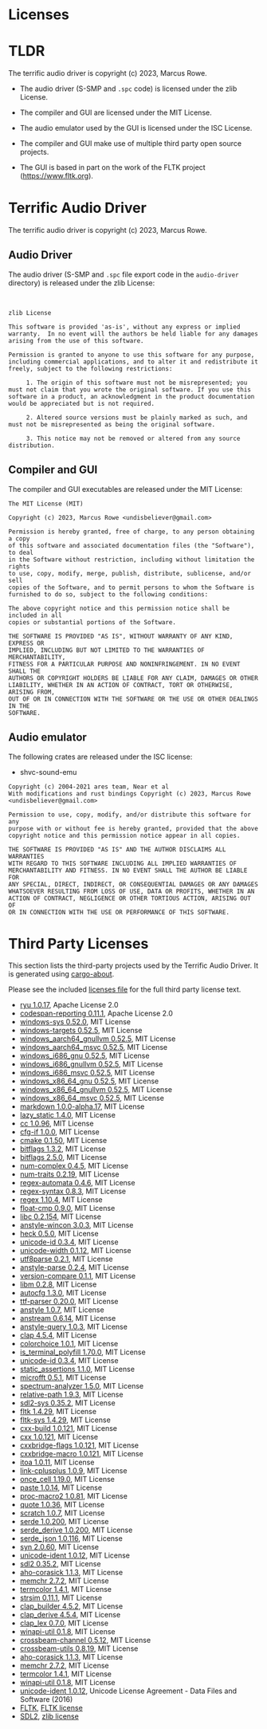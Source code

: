 Licenses
========


TLDR
====

The terrific audio driver is copyright (c) 2023, Marcus Rowe.

 * The audio driver (S-SMP and `.spc` code) is licensed under the zlib License.
 * The compiler and GUI are licensed under the MIT License.
 * The audio emulator used by the GUI is licensed under the ISC License.

 * The compiler and GUI make use of multiple third party open source projects.
 * The GUI is based in part on the work of the FLTK project (https://www.fltk.org).


Terrific Audio Driver
=====================

The terrific audio driver is copyright (c) 2023, Marcus Rowe.


Audio Driver
------------
The audio driver (S-SMP and `.spc` file export code in the `audio-driver` directory) is released under the zlib License:

<br/>

```
zlib License

This software is provided 'as-is', without any express or implied warranty.  In no event will the authors be held liable for any damages arising from the use of this software.

Permission is granted to anyone to use this software for any purpose, including commercial applications, and to alter it and redistribute it freely, subject to the following restrictions:

     1. The origin of this software must not be misrepresented; you must not claim that you wrote the original software. If you use this software in a product, an acknowledgment in the product documentation would be appreciated but is not required.

     2. Altered source versions must be plainly marked as such, and must not be misrepresented as being the original software.

     3. This notice may not be removed or altered from any source distribution.
```


Compiler and GUI
----------------

The compiler and GUI executables are released under the MIT License:

```
The MIT License (MIT)

Copyright (c) 2023, Marcus Rowe <undisbeliever@gmail.com>

Permission is hereby granted, free of charge, to any person obtaining a copy
of this software and associated documentation files (the "Software"), to deal
in the Software without restriction, including without limitation the rights
to use, copy, modify, merge, publish, distribute, sublicense, and/or sell
copies of the Software, and to permit persons to whom the Software is
furnished to do so, subject to the following conditions:

The above copyright notice and this permission notice shall be included in all
copies or substantial portions of the Software.

THE SOFTWARE IS PROVIDED "AS IS", WITHOUT WARRANTY OF ANY KIND, EXPRESS OR
IMPLIED, INCLUDING BUT NOT LIMITED TO THE WARRANTIES OF MERCHANTABILITY,
FITNESS FOR A PARTICULAR PURPOSE AND NONINFRINGEMENT. IN NO EVENT SHALL THE
AUTHORS OR COPYRIGHT HOLDERS BE LIABLE FOR ANY CLAIM, DAMAGES OR OTHER
LIABILITY, WHETHER IN AN ACTION OF CONTRACT, TORT OR OTHERWISE, ARISING FROM,
OUT OF OR IN CONNECTION WITH THE SOFTWARE OR THE USE OR OTHER DEALINGS IN THE
SOFTWARE.
```


Audio emulator
--------------

The following crates are released under the ISC license:
 * shvc-sound-emu


```
Copyright (c) 2004-2021 ares team, Near et al
With modifications and rust bindings Copyright (c) 2023, Marcus Rowe <undisbeliever@gmail.com>

Permission to use, copy, modify, and/or distribute this software for any
purpose with or without fee is hereby granted, provided that the above
copyright notice and this permission notice appear in all copies.

THE SOFTWARE IS PROVIDED "AS IS" AND THE AUTHOR DISCLAIMS ALL WARRANTIES
WITH REGARD TO THIS SOFTWARE INCLUDING ALL IMPLIED WARRANTIES OF
MERCHANTABILITY AND FITNESS. IN NO EVENT SHALL THE AUTHOR BE LIABLE FOR
ANY SPECIAL, DIRECT, INDIRECT, OR CONSEQUENTIAL DAMAGES OR ANY DAMAGES
WHATSOEVER RESULTING FROM LOSS OF USE, DATA OR PROFITS, WHETHER IN AN
ACTION OF CONTRACT, NEGLIGENCE OR OTHER TORTIOUS ACTION, ARISING OUT OF
OR IN CONNECTION WITH THE USE OR PERFORMANCE OF THIS SOFTWARE.
```


Third Party Licenses
====================
This section lists the third-party projects used by the Terrific Audio Driver.
It is generated using [cargo-about](https://embarkstudios.github.io/cargo-about/).

Please see the included [licenses file](licenses.md) for the full third party license text.

  * [ryu 1.0.17](https://github.com/dtolnay/ryu), Apache License 2.0
  * [codespan-reporting 0.11.1](https://github.com/brendanzab/codespan), Apache License 2.0
  * [windows-sys 0.52.0](https://github.com/microsoft/windows-rs), MIT License
  * [windows-targets 0.52.5](https://github.com/microsoft/windows-rs), MIT License
  * [windows_aarch64_gnullvm 0.52.5](https://github.com/microsoft/windows-rs), MIT License
  * [windows_aarch64_msvc 0.52.5](https://github.com/microsoft/windows-rs), MIT License
  * [windows_i686_gnu 0.52.5](https://github.com/microsoft/windows-rs), MIT License
  * [windows_i686_gnullvm 0.52.5](https://github.com/microsoft/windows-rs), MIT License
  * [windows_i686_msvc 0.52.5](https://github.com/microsoft/windows-rs), MIT License
  * [windows_x86_64_gnu 0.52.5](https://github.com/microsoft/windows-rs), MIT License
  * [windows_x86_64_gnullvm 0.52.5](https://github.com/microsoft/windows-rs), MIT License
  * [windows_x86_64_msvc 0.52.5](https://github.com/microsoft/windows-rs), MIT License
  * [markdown 1.0.0-alpha.17](https://github.com/wooorm/markdown-rs), MIT License
  * [lazy_static 1.4.0](https://github.com/rust-lang-nursery/lazy-static.rs), MIT License
  * [cc 1.0.96](https://github.com/rust-lang/cc-rs), MIT License
  * [cfg-if 1.0.0](https://github.com/alexcrichton/cfg-if), MIT License
  * [cmake 0.1.50](https://github.com/rust-lang/cmake-rs), MIT License
  * [bitflags 1.3.2](https://github.com/bitflags/bitflags), MIT License
  * [bitflags 2.5.0](https://github.com/bitflags/bitflags), MIT License
  * [num-complex 0.4.5](https://github.com/rust-num/num-complex), MIT License
  * [num-traits 0.2.19](https://github.com/rust-num/num-traits), MIT License
  * [regex-automata 0.4.6](https://github.com/rust-lang/regex/tree/master/regex-automata), MIT License
  * [regex-syntax 0.8.3](https://github.com/rust-lang/regex/tree/master/regex-syntax), MIT License
  * [regex 1.10.4](https://github.com/rust-lang/regex), MIT License
  * [float-cmp 0.9.0](https://github.com/mikedilger/float-cmp), MIT License
  * [libc 0.2.154](https://github.com/rust-lang/libc), MIT License
  * [anstyle-wincon 3.0.3](https://github.com/rust-cli/anstyle.git), MIT License
  * [heck 0.5.0](https://github.com/withoutboats/heck), MIT License
  * [unicode-id 0.3.4](https://github.com/Boshen/unicode-id), MIT License
  * [unicode-width 0.1.12](https://github.com/unicode-rs/unicode-width), MIT License
  * [utf8parse 0.2.1](https://github.com/alacritty/vte), MIT License
  * [anstyle-parse 0.2.4](https://github.com/rust-cli/anstyle.git), MIT License
  * [version-compare 0.1.1](https://gitlab.com/timvisee/version-compare), MIT License
  * [libm 0.2.8](https://github.com/rust-lang/libm), MIT License
  * [autocfg 1.3.0](https://github.com/cuviper/autocfg), MIT License
  * [ttf-parser 0.20.0](https://github.com/RazrFalcon/ttf-parser), MIT License
  * [anstyle 1.0.7](https://github.com/rust-cli/anstyle.git), MIT License
  * [anstream 0.6.14](https://github.com/rust-cli/anstyle.git), MIT License
  * [anstyle-query 1.0.3](https://github.com/rust-cli/anstyle), MIT License
  * [clap 4.5.4](https://github.com/clap-rs/clap), MIT License
  * [colorchoice 1.0.1](https://github.com/rust-cli/anstyle), MIT License
  * [is_terminal_polyfill 1.70.0](https://github.com/polyfill-rs/is_terminal_polyfill), MIT License
  * [unicode-id 0.3.4](https://github.com/Boshen/unicode-id), MIT License
  * [static_assertions 1.1.0](https://github.com/nvzqz/static-assertions-rs), MIT License
  * [microfft 0.5.1](https://gitlab.com/teskje/microfft-rs), MIT License
  * [spectrum-analyzer 1.5.0](https://github.com/phip1611/spectrum-analyzer), MIT License
  * [relative-path 1.9.3](https://github.com/udoprog/relative-path), MIT License
  * [sdl2-sys 0.35.2](https://github.com/rust-sdl2/rust-sdl2), MIT License
  * [fltk 1.4.29](https://github.com/fltk-rs/fltk-rs), MIT License
  * [fltk-sys 1.4.29](https://github.com/fltk-rs/fltk-rs), MIT License
  * [cxx-build 1.0.121](https://github.com/dtolnay/cxx), MIT License
  * [cxx 1.0.121](https://github.com/dtolnay/cxx), MIT License
  * [cxxbridge-flags 1.0.121](https://github.com/dtolnay/cxx), MIT License
  * [cxxbridge-macro 1.0.121](https://github.com/dtolnay/cxx), MIT License
  * [itoa 1.0.11](https://github.com/dtolnay/itoa), MIT License
  * [link-cplusplus 1.0.9](https://github.com/dtolnay/link-cplusplus), MIT License
  * [once_cell 1.19.0](https://github.com/matklad/once_cell), MIT License
  * [paste 1.0.14](https://github.com/dtolnay/paste), MIT License
  * [proc-macro2 1.0.81](https://github.com/dtolnay/proc-macro2), MIT License
  * [quote 1.0.36](https://github.com/dtolnay/quote), MIT License
  * [scratch 1.0.7](https://github.com/dtolnay/scratch), MIT License
  * [serde 1.0.200](https://github.com/serde-rs/serde), MIT License
  * [serde_derive 1.0.200](https://github.com/serde-rs/serde), MIT License
  * [serde_json 1.0.116](https://github.com/serde-rs/json), MIT License
  * [syn 2.0.60](https://github.com/dtolnay/syn), MIT License
  * [unicode-ident 1.0.12](https://github.com/dtolnay/unicode-ident), MIT License
  * [sdl2 0.35.2](https://github.com/Rust-SDL2/rust-sdl2), MIT License
  * [aho-corasick 1.1.3](https://github.com/BurntSushi/aho-corasick), MIT License
  * [memchr 2.7.2](https://github.com/BurntSushi/memchr), MIT License
  * [termcolor 1.4.1](https://github.com/BurntSushi/termcolor), MIT License
  * [strsim 0.11.1](https://github.com/rapidfuzz/strsim-rs), MIT License
  * [clap_builder 4.5.2](https://github.com/clap-rs/clap), MIT License
  * [clap_derive 4.5.4](https://github.com/clap-rs/clap/tree/master/clap_derive), MIT License
  * [clap_lex 0.7.0](https://github.com/clap-rs/clap/tree/master/clap_lex), MIT License
  * [winapi-util 0.1.8](https://github.com/BurntSushi/winapi-util), MIT License
  * [crossbeam-channel 0.5.12](https://github.com/crossbeam-rs/crossbeam), MIT License
  * [crossbeam-utils 0.8.19](https://github.com/crossbeam-rs/crossbeam), MIT License
  * [aho-corasick 1.1.3](https://github.com/BurntSushi/aho-corasick), MIT License
  * [memchr 2.7.2](https://github.com/BurntSushi/memchr), MIT License
  * [termcolor 1.4.1](https://github.com/BurntSushi/termcolor), MIT License
  * [winapi-util 0.1.8](https://github.com/BurntSushi/winapi-util), MIT License
  * [unicode-ident 1.0.12](https://github.com/dtolnay/unicode-ident), Unicode License Agreement - Data Files and Software (2016)
  * [FLTK](https://www.fltk.org/), [FLTK license](https://www.fltk.org/doc-1.4/license.html)
  * [SDL2](https://libsdl.org/), [zlib license](https://www.libsdl.org/license.php)


